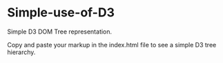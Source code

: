 Simple-use-of-D3
================

Simple D3 DOM Tree representation.

Copy and paste your markup in the index.html file to see a simple D3 tree hierarchy.


